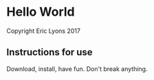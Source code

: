 # Hello World
Copyright Eric Lyons 2017

## Instructions for use
Download, install, have fun.  Don't break anything.

